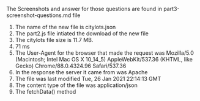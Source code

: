 The Screenshots and answer for those questions are found in part3-screenshot-questions.md file
1. The name of the new file is citylots.json
2. The part2.js file intiated the download of the new file
3. The citylots file size is 11.7 MB.
4. 71 ms
5. The User-Agent for the browser that made the request was Mozilla/5.0 (Macintosh; Intel Mac OS X 10_14_5) AppleWebKit/537.36 (KHTML, like Gecko) Chrome/88.0.4324.96 Safari/537.36
6. In the response the server it came from was Apache
7. The file was last modified Tue, 26 Jan 2021 22:14:13 GMT
8. The content type of the file was application/json
9. The fetchData() method